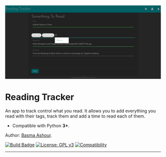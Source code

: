 ![reading-tracker](imgs/RC.png)

# Reading Tracker


An app to track control what you read.
It allows you to add everything you read with their tags, track them and add a time to read each of them.

- Compatible with Python **3+**.


Author: [Basma Ashour](mailto:basmaashouur@gmail.com).

[![Build Badge](https://travis-ci.org/k4m4/kickthemout.svg?branch=master)](https://github.com/basmaashouur/reading-tracker)
[![License: GPL v3](https://img.shields.io/badge/License-GPL%20v3-blue.svg)](https://github.com/basmaashouur/reading-tracker/blob/master/LICENSE)
[![Compatibility](https://img.shields.io/badge/python-3-brightgreen.svg)](https://github.com/basmaashouur/reading-tracker)

---
